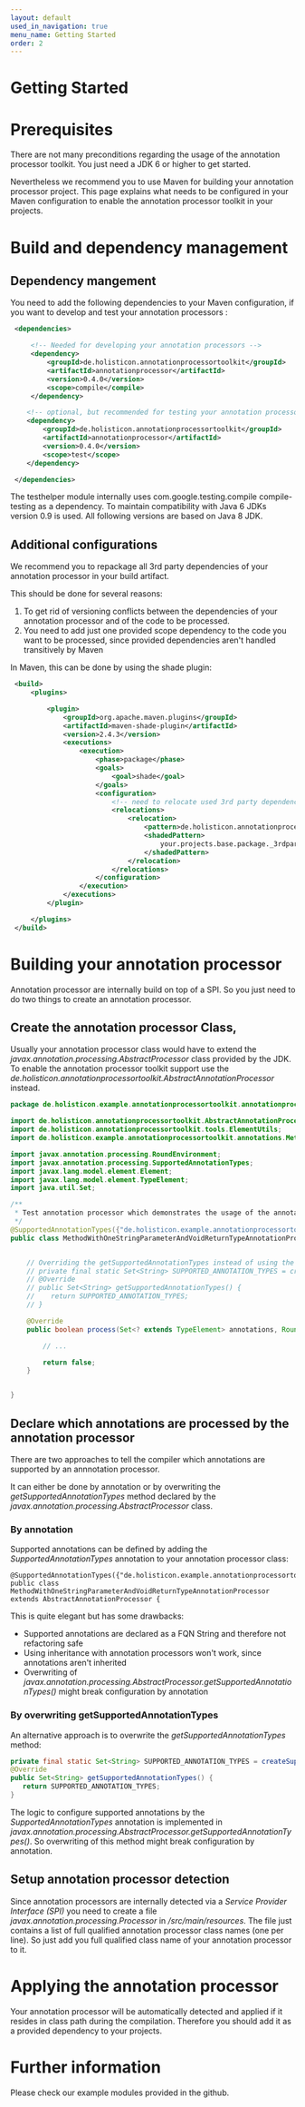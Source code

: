 ```yaml
---
layout: default
used_in_navigation: true
menu_name: Getting Started
order: 2
---
```

# Getting Started

# Prerequisites

There are not many preconditions regarding the usage of the annotation processor toolkit.
You just need a JDK 6 or higher to get started.

Nevertheless we recommend you to use Maven for building your annotation processor project.
This page explains what needs to be configured in your Maven configuration to enable the annotation processor toolkit in your projects.

# Build and dependency management
## Dependency mangement

You need to add the following dependencies to your Maven configuration, if you want to develop and test your annotation processors :

```xml
 <dependencies>

     <!-- Needed for developing your annotation processors -->
     <dependency>
         <groupId>de.holisticon.annotationprocessortoolkit</groupId>
         <artifactId>annotationprocessor</artifactId>
         <version>0.4.0</version>
         <scope>compile</compile>
     </dependency>

    <!-- optional, but recommended for testing your annotation processor -->
    <dependency>
        <groupId>de.holisticon.annotationprocessortoolkit</groupId>
        <artifactId>annotationprocessor</artifactId>
        <version>0.4.0</version>
        <scope>test</scope>
    </dependency>

 </dependencies>
```

The testhelper module internally uses com.google.testing.compile compile-testing as a dependency.
To maintain compatibility with Java 6 JDKs version 0.9 is used. All following versions are based on Java 8 JDK.

## Additional configurations

We recommend you to repackage all 3rd party dependencies of your annotation processor in your build artifact.

This should be done for several reasons:

1. To get rid of versioning conflicts between the dependencies of your annotation processor and of the code to be processed.
2. You need to add just one provided scope dependency to the code you want to be processed, since provided dependencies aren't handled transitively by Maven

In Maven, this can be done by using the shade plugin:

```xml
 <build>
     <plugins>

         <plugin>
             <groupId>org.apache.maven.plugins</groupId>
             <artifactId>maven-shade-plugin</artifactId>
             <version>2.4.3</version>
             <executions>
                 <execution>
                     <phase>package</phase>
                     <goals>
                         <goal>shade</goal>
                     </goals>
                     <configuration>
                         <!-- need to relocate used 3rd party dependencies and their transitive dependencies -->
                         <relocations>
                             <relocation>
                                 <pattern>de.holisticon.annotationprocessortoolkit</pattern>
                                 <shadedPattern>
                                     your.projects.base.package._3rdparty.de.holisticon.annotationprocessortoolkit
                                 </shadedPattern>
                             </relocation>
                         </relocations>
                     </configuration>
                 </execution>
             </executions>
         </plugin>

     </plugins>
 </build>
```

# Building your annotation processor

Annotation processor are internally build on top of a SPI.
So you just need to do two things to create an annotation processor.

## Create the annotation processor Class‚

Usually your annotation processor class would have to extend the _javax.annotation.processing.AbstractProcessor_ class provided by the JDK.
To enable the annotation processor toolkit support use the _de.holisticon.annotationprocessortoolkit.AbstractAnnotationProcessor_ instead.

```java
package de.holisticon.example.annotationprocessortoolkit.annotationprocessor;

import de.holisticon.annotationprocessortoolkit.AbstractAnnotationProcessor;
import de.holisticon.annotationprocessortoolkit.tools.ElementUtils;
import de.holisticon.example.annotationprocessortoolkit.annotations.MethodWithOneStringParameterAndVoidReturnTypeAnnotation;

import javax.annotation.processing.RoundEnvironment;
import javax.annotation.processing.SupportedAnnotationTypes;
import javax.lang.model.element.Element;
import javax.lang.model.element.TypeElement;
import java.util.Set;

/**
 * Test annotation processor which demonstrates the usage of the annotation processor toolkit.
 */
@SupportedAnnotationTypes({"de.holisticon.example.annotationprocessortoolkit.annotations.MethodWithOneStringParameterAndVoidReturnTypeAnnotation"})
public class MethodWithOneStringParameterAndVoidReturnTypeAnnotationProcessor extends AbstractAnnotationProcessor {


    // Overriding the getSupportedAnnotationTypes instead of using the SupportedAnnotationTypes annotation might be an option this is especially useful if you have inheritance
    // private final static Set<String> SUPPORTED_ANNOTATION_TYPES = createSupportedAnnotationSet(MethodWithOneStringParameterAndVoidReturnTypeAnnotation.class);
    // @Override
    // public Set<String> getSupportedAnnotationTypes() {
    //    return SUPPORTED_ANNOTATION_TYPES;
    // }

    @Override
    public boolean process(Set<? extends TypeElement> annotations, RoundEnvironment roundEnv) {

        // ...

        return false;
    }


}

```

## Declare which annotations are processed by the annotation processor

There are two approaches to tell the compiler which annotations are supported by an annnotation processor.

It can either be done by annotation or by overwriting the _getSupportedAnnotationTypes_ method declared by the _javax.annotation.processing.AbstractProcessor_ class.

### By annotation

Supported annotations can be defined by adding the _SupportedAnnotationTypes_ annotation to your annotation processor class:

    @SupportedAnnotationTypes({"de.holisticon.example.annotationprocessortoolkit.annotations.MethodWithOneStringParameterAndVoidReturnTypeAnnotation"})
    public class MethodWithOneStringParameterAndVoidReturnTypeAnnotationProcessor extends AbstractAnnotationProcessor {

This is quite elegant but has some drawbacks:

- Supported annotations are declared as a FQN String and therefore not refactoring safe
- Using inheritance with annotation processors won't work, since annotations aren't inherited
- Overwriting of _javax.annotation.processing.AbstractProcessor.getSupportedAnnotationTypes()_ might break configuration by annotation

### By overwriting getSupportedAnnotationTypes

An alternative approach is to overwrite the _getSupportedAnnotationTypes_ method:

```java
private final static Set<String> SUPPORTED_ANNOTATION_TYPES = createSupportedAnnotationSet(Annotation1.class, Annotation2.class);
@Override
public Set<String> getSupportedAnnotationTypes() {
   return SUPPORTED_ANNOTATION_TYPES;
}
```

The logic to configure supported annotations by  the _SupportedAnnotationTypes_ annotation is implemented in _javax.annotation.processing.AbstractProcessor.getSupportedAnnotationTypes()_.
So overwriting of this method might break configuration by annotation.

## Setup annotation processor detection

Since annotation processors are internally detected via a _Service Provider Interface (SPI)_ you need to create a file _javax.annotation.processing.Processor_ in _/src/main/resources_.
The file just contains a list of full qualified annotation processor class names (one per line).
So just add you full qualified class name of your annotation processor to it.

# Applying the annotation processor
Your annotation processor will be automatically detected and applied if it resides in class path during the compilation.
Therefore you should add it as a provided dependency to your projects.


# Further information
Please check our example modules provided in the github.

